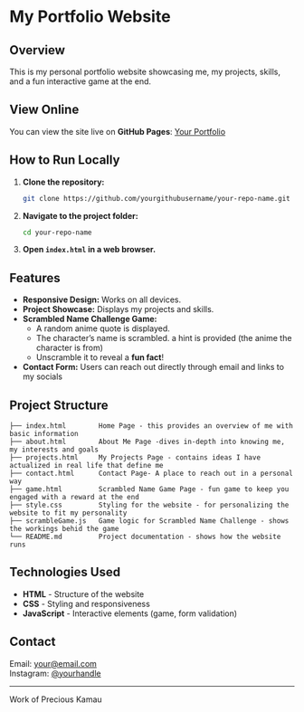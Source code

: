 # My Portfolio Website

## Overview
This is my personal portfolio website showcasing  me, my projects, skills, and a fun interactive game at the end.

## View Online
You can view the site live on **GitHub Pages**:
[Your Portfolio](https://yourgithubusername.github.io/your-repo-name/)

## How to Run Locally

1. **Clone the repository:**
   ```sh
   git clone https://github.com/yourgithubusername/your-repo-name.git
   ```
2. **Navigate to the project folder:**
   ```sh
   cd your-repo-name
   ```
3. **Open `index.html` in a web browser.**

## Features
- **Responsive Design:** Works on all devices.
- **Project Showcase:** Displays my projects and skills.
- **Scrambled Name Challenge Game:**
  - A random anime quote is displayed.
  - The character’s name is scrambled.
    a hint is provided (the anime the character is from)
  - Unscramble it to reveal a **fun fact**!
- **Contact Form:** Users can reach out directly through email and links to my socials

## Project Structure
```
├── index.html        Home Page - this provides an overview of me with basic information
├── about.html        About Me Page -dives in-depth into knowing me, my interests and goals
├── projects.html     My Projects Page - contains ideas I have actualized in real life that define me
├── contact.html      Contact Page- A place to reach out in a personal way
├── game.html         Scrambled Name Game Page - fun game to keep you engaged with a reward at the end
├── style.css         Styling for the website - for personalizing the website to fit my personality
├── scrambleGame.js   Game logic for Scrambled Name Challenge - shows the workings behid the game
└── README.md         Project documentation - shows how the website runs
```

## Technologies Used
- **HTML** - Structure of the website
- **CSS** - Styling and responsiveness
- **JavaScript** - Interactive elements (game, form validation)

## Contact
Email: your@email.com  
Instagram: [@yourhandle](https://instagram.com/yourhandle)  

---
Work of Precious Kamau
